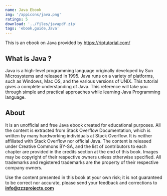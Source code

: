 ```yaml
---
name: Java Ebook
img: '/appicons/java.png'
ratings: 5
download: '../files/javapdf.zip'
tags: 'ebook,guide,Java'
---
```


This is an ebook on Java provided by <a href="https://riptutorial.com/" >https://riptutorial.com/</a>

## What is Java ?

Java is a high-level programming language originally developed by Sun Microsystems and released in 1995. Java runs on a variety of platforms, such as Windows, Mac OS, and the various versions of UNIX. This tutorial gives a complete understanding of Java. This reference will take you through simple and practical approaches while learning Java Programming language.

## About

It is an unofficial and free Java ebook created for educational purposes. All the content is
extracted from Stack Overflow Documentation, which is written by many hardworking individuals at
Stack Overflow. It is neither affiliated with Stack Overflow nor official Java.
The content is released under Creative Commons BY-SA, and the list of contributors to each
chapter are provided in the credits section at the end of this book. Images may be copyright of
their respective owners unless otherwise specified. All trademarks and registered trademarks are
the property of their respective company owners.

Use the content presented in this book at your own risk; it is not guaranteed to be correct nor
accurate, please send your feedback and corrections to **info@zzzprojects.com**
